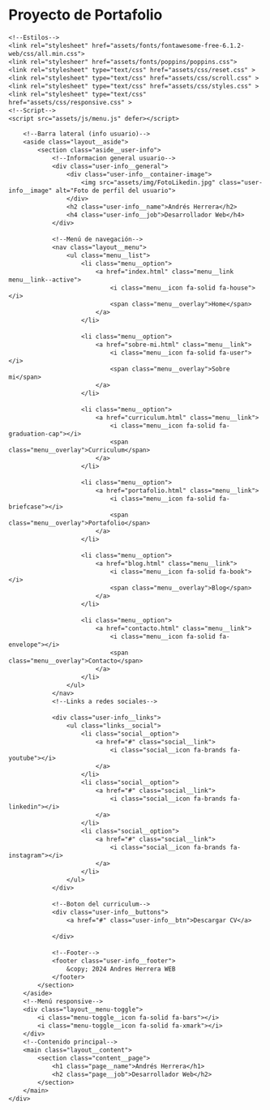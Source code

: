 # Proyecto de Portafolio
<!DOCTYPE html>
<html lang="es">
<head>
    <meta charset="UTF-8">
    <meta name="viewport" content="width=device-width, initial-scale=1, maximum-scale=1">
    <title>Portafolio - Christian Herrera</title>

    <!--Estilos-->
    <link rel="stylesheet" href="assets/fonts/fontawesome-free-6.1.2-web/css/all.min.css">
    <link rel="stylesheer" href="assets/fonts/poppins/poppins.css">
    <link rel="stylesheet" type="text/css" href="assets/css/reset.css" >
    <link rel="stylesheet" type="text/css" href="assets/css/scroll.css" >
    <link rel="stylesheet" type="text/css" href="assets/css/styles.css" >
    <link rel="stylesheet" type="text/css" href="assets/css/responsive.css" >
    <!--Script-->
    <script src="assets/js/menu.js" defer></script>

</head>
<body>
    <!--Layout Principal-->
    <div class="layout">

        <!--Barra lateral (info usuario)-->
        <aside class="layout__aside">
            <section class="aside__user-info">
                <!--Informacion general usuario-->
                <div class="user-info__general">
                    <div class="user-info__container-image">
                        <img src="assets/img/FotoLikedin.jpg" class="user-info__image" alt="Foto de perfil del usuario">
                    </div>
                    <h2 class="user-info__name">Andrés Herrera</h2>
                    <h4 class="user-info__job">Desarrollador Web</h4>
                </div>

                <!--Menú de navegación-->
                <nav class="layout__menu">
                    <ul class="menu__list">
                        <li class="menu__option">
                            <a href="index.html" class="menu__link menu__link--active">
                                <i class="menu__icon fa-solid fa-house"></i>
                                <span class="menu__overlay">Home</span>
                            </a>
                        </li>

                        <li class="menu__option">
                            <a href="sobre-mi.html" class="menu__link">
                                <i class="menu__icon fa-solid fa-user"></i>
                                <span class="menu__overlay">Sobre mi</span>
                            </a>
                        </li>

                        <li class="menu__option">
                            <a href="curriculum.html" class="menu__link">
                                <i class="menu__icon fa-solid fa-graduation-cap"></i>
                                <span class="menu__overlay">Curriculum</span>
                            </a>
                        </li>

                        <li class="menu__option">
                            <a href="portafolio.html" class="menu__link">
                                <i class="menu__icon fa-solid fa-briefcase"></i>
                                <span class="menu__overlay">Portafolio</span>
                            </a>
                        </li>

                        <li class="menu__option">
                            <a href="blog.html" class="menu__link">
                                <i class="menu__icon fa-solid fa-book"></i>
                                <span class="menu__overlay">Blog</span>
                            </a>
                        </li>

                        <li class="menu__option">
                            <a href="contacto.html" class="menu__link">
                                <i class="menu__icon fa-solid fa-envelope"></i>
                                <span class="menu__overlay">Contacto</span>
                            </a>
                        </li>
                    </ul>
                </nav>
                <!--Links a redes sociales-->

                <div class="user-info__links">
                    <ul class="links__social">
                        <li class="social__option">
                            <a href="#" class="social__link">
                                <i class="social__icon fa-brands fa-youtube"></i>
                            </a>
                        </li>
                        <li class="social__option">
                            <a href="#" class="social__link">
                                <i class="social__icon fa-brands fa-linkedin"></i>
                            </a>
                        </li>
                        <li class="social__option">
                            <a href="#" class="social__link">
                                <i class="social__icon fa-brands fa-instagram"></i>
                            </a>
                        </li>
                    </ul>
                </div>

                <!--Boton del curriculum-->
                <div class="user-info__buttons">
                    <a href="#" class="user-info__btn">Descargar CV</a>

                </div>

                <!--Footer-->
                <footer class="user-info__footer">
                    &copy; 2024 Andres Herrera WEB
                </footer>
            </section>
        </aside>
        <!--Menú responsive-->
        <div class="layout__menu-toggle">
            <i class="menu-toggle__icon fa-solid fa-bars"></i>
            <i class="menu-toggle__icon fa-solid fa-xmark"></i>
        </div>
        <!--Contenido principal-->
        <main class="layout__content">
            <section class="content__page">
                <h1 class="page__name">Andrés Herrera</h1>
                <h2 class="page__job">Desarrollador Web</h2>
            </section>
        </main>
    </div>
</body>
</html>
